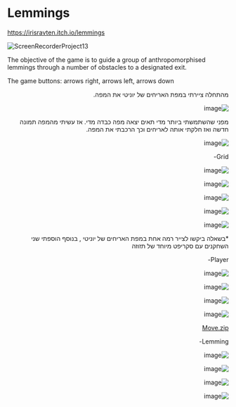 # Lemmings
https://irisravten.itch.io/lemmings

![ScreenRecorderProject13](https://user-images.githubusercontent.com/30858011/102208596-4a93f280-3ed8-11eb-9482-e7c30afc5a8f.gif)


The objective of the game is to guide a group of anthropomorphised lemmings through a number of obstacles to a designated exit.

The game buttons: arrows right, arrows left, arrows down

<div dir='rtl' lang='he'>
  
  מהתחלה ציירתי במפת האריחים של יוניטי את המפה.
  
![image](https://user-images.githubusercontent.com/30858011/102213215-17089680-3edf-11eb-958b-59839c97d484.png)
  
  מפני שהשתמשתי ביותר מדי תאים יצאה מפה כבדה מדי. אז עשיתי מהמפה תמונה חדשה ואז חלקתי אותה לאריחים וכך הרכבתי את המפה.
  
  
![image](https://user-images.githubusercontent.com/30858011/102212690-44087980-3ede-11eb-80a7-67b5ec8f5beb.png)

  
  Grid-
  
  ![image](https://user-images.githubusercontent.com/30858011/102210753-474e3600-3edb-11eb-9dcb-57b5796702ae.png)
  
  ![image](https://user-images.githubusercontent.com/30858011/102210843-62b94100-3edb-11eb-8b86-bf791aadb3c5.png)
  
  ![image](https://user-images.githubusercontent.com/30858011/102210893-74024d80-3edb-11eb-810c-850b3dd3925d.png)
  
  ![image](https://user-images.githubusercontent.com/30858011/102210964-8da39500-3edb-11eb-9f7d-97186999673b.png)

![image](https://user-images.githubusercontent.com/30858011/102211018-a14efb80-3edb-11eb-8520-a0eada2bb68f.png)

*בשאלה ביקשו לצייר רמה אחת במפת האריחים של יוניטי , בנוסף הוספתי שני השחקנים עם סקריפט מיוחד של תזוזה


Player-


![image](https://user-images.githubusercontent.com/30858011/102211234-0145a200-3edc-11eb-9a33-6ce350277e1b.png)

![image](https://user-images.githubusercontent.com/30858011/102211273-10c4eb00-3edc-11eb-8bbb-b0ecd8ff360a.png)

![image](https://user-images.githubusercontent.com/30858011/102211357-26d2ab80-3edc-11eb-8a63-763259a7711a.png)


![image](https://user-images.githubusercontent.com/30858011/102211402-3b16a880-3edc-11eb-8a61-6de14451246f.png)


[Move.zip](https://github.com/PlayGameAriel/Lemmings/files/5695576/Move.zip)


Lemming-


![image](https://user-images.githubusercontent.com/30858011/102212262-939a7580-3edd-11eb-83ef-ee7032fc66c1.png)

![image](https://user-images.githubusercontent.com/30858011/102212293-a4e38200-3edd-11eb-9646-7f80a028357c.png)


![image](https://user-images.githubusercontent.com/30858011/102212330-b593f800-3edd-11eb-9d1e-e8da9999e570.png)

![image](https://user-images.githubusercontent.com/30858011/102212377-cba1b880-3edd-11eb-81f6-34079a0732c0.png)




  
 </div>
